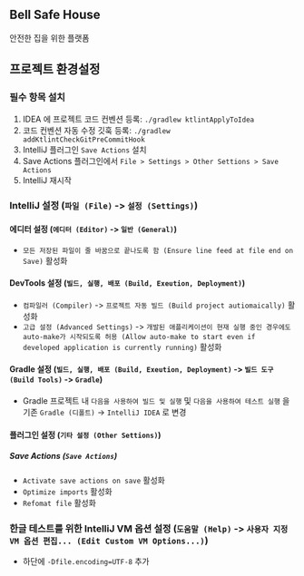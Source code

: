 ## Bell Safe House

안전한 집을 위한 플랫폼

## 프로젝트 환경설정

### 필수 항목 설치

1. IDEA 에 프로젝트 코드 컨벤션 등록: `./gradlew ktlintApplyToIdea`
2. 코드 컨벤션 자동 수정 깃훅 등록: `./gradlew addKtlintCheckGitPreCommitHook`
3. IntelliJ 플러그인 `Save Actions` 설치
4. Save Actions 플러그인에서 `File > Settings > Other Settions > Save Actions`
5. IntelliJ 재시작

### IntelliJ 설정 (`파일 (File)` -> `설정 (Settings)`)

#### 에디터 설정 (`에디터 (Editor)` -> `일반 (General)`)

- `모든 저장된 파일이 줄 바꿈으로 끝나도록 함 (Ensure line feed at file end on Save)` 활성화

#### DevTools 설정 (`빌드, 실행, 배포 (Build, Exeution, Deployment)`)

- `컴파일러 (Compiler)` -> `프로젝트 자동 빌드 (Build project autiomaically)` 활성화
- `고급 설정 (Advanced Settings)`
  -> `개발된 애플리케이션이 현재 실행 중인 경우에도 auto-make가 시작되도록 허용 (Allow auto-make to start even if developed application is currently running)`
  활성화

#### Gradle 설정 (`빌드, 실행, 배포 (Build, Exeution, Deployment)` -> `빌드 도구 (Build Tools)` -> `Gradle`)

- Gradle 프로젝트 내 `다음을 사용하여 빌드 및 실행` 및 `다음을 사용하여 테스트 실행` 을 기존 `Gradle (디폴트)` -> `IntelliJ IDEA` 로 변경

#### 플러그인 설정 (`기타 설정 (Other Settions)`)

##### Save Actions (`Save Actions`)

- `Activate save actions on save` 활성화
- `Optimize imports` 활성화
- `Refomat file` 활성화

### 한글 테스트를 위한 IntelliJ VM 옵션 설정 (`도움말 (Help)` -> `사용자 지정 VM 옵션 편집... (Edit Custom VM Options...)`)

- 하단에 `-Dfile.encoding=UTF-8` 추가
